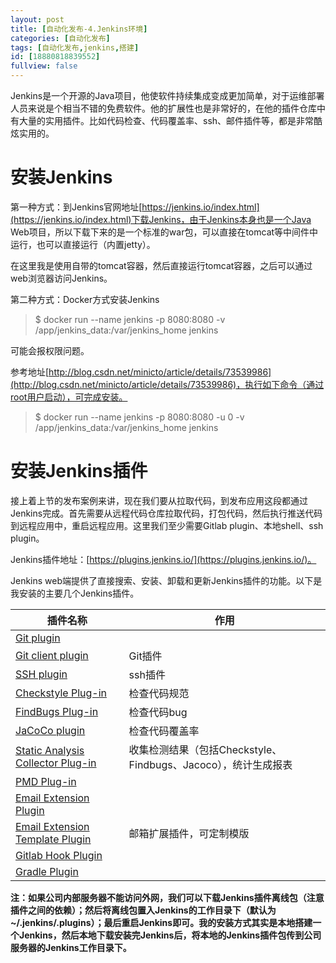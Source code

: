 ```yaml
---
layout: post
title: [自动化发布-4.Jenkins环境]
categories: [自动化发布]
tags: [自动化发布,jenkins,搭建]
id: [18880818839552]
fullview: false
---
```

Jenkins是一个开源的Java项目，他使软件持续集成变成更加简单，对于运维部署人员来说是个相当不错的免费软件。他的扩展性也是非常好的，在他的插件仓库中有大量的实用插件。比如代码检查、代码覆盖率、ssh、邮件插件等，都是非常酷炫实用的。

# 安装Jenkins

第一种方式：到Jenkins官网地址[https://jenkins.io/index.html](https://jenkins.io/index.html)下载Jenkins，由于Jenkins本身也是一个Java Web项目，所以下载下来的是一个标准的war包，可以直接在tomcat等中间件中运行，也可以直接运行（内置jetty）。

在这里我是使用自带的tomcat容器，然后直接运行tomcat容器，之后可以通过web浏览器访问Jenkins。

第二种方式：Docker方式安装Jenkins
> $ docker run --name jenkins -p 8080:8080 -v /app/jenkins_data:/var/jenkins_home jenkins

可能会报权限问题。

参考地址[http://blog.csdn.net/minicto/article/details/73539986](http://blog.csdn.net/minicto/article/details/73539986)，执行如下命令（通过root用户启动），可完成安装。
> $ docker run --name jenkins -p 8080:8080 -u 0 -v /app/jenkins_data:/var/jenkins_home jenkins

# 安装Jenkins插件

接上着上节的发布案例来讲，现在我们要从拉取代码，到发布应用这段都通过Jenkins完成。首先需要从远程代码仓库拉取代码，打包代码，然后执行推送代码到远程应用中，重启远程应用。这里我们至少需要Gitlab plugin、本地shell、ssh plugin。

Jenkins插件地址：[https://plugins.jenkins.io/](https://plugins.jenkins.io/)。

Jenkins web端提供了直接搜索、安装、卸载和更新Jenkins插件的功能。以下是我安装的主要几个Jenkins插件。  

|插件名称|作用|
|-|-|
| [Git plugin](http://wiki.jenkins-ci.org/display/JENKINS/Git+Plugin) | |
| [Git client plugin](http://wiki.jenkins-ci.org/display/JENKINS/Git+Client+Plugin) | Git插件 |
| [SSH plugin](http://wiki.jenkins-ci.org/display/JENKINS/SSH+plugin) | ssh插件 |
| [Checkstyle Plug-in](http://wiki.jenkins-ci.org/x/GYCGAQ) | 检查代码规范 | 
| [FindBugs Plug-in](http://wiki.jenkins-ci.org/x/GYAs) | 检查代码bug |
| [JaCoCo plugin](https://wiki.jenkins-ci.org/display/JENKINS/JaCoCo+Plugin) | 检查代码覆盖率| 
| [Static Analysis Collector Plug-in](http://wiki.jenkins-ci.org/x/tgeIAg) | 收集检测结果（包括Checkstyle、Findbugs、Jacoco），统计生成报表|
| [PMD Plug-in](http://wiki.jenkins-ci.org/x/GAAHAQ) | |
| [Email Extension Plugin](http://wiki.jenkins-ci.org/display/JENKINS/Email-ext+plugin) | |
| [Email Extension Template Plugin](https://wiki.jenkins-ci.org/display/JENKINS/Email-ext+Template+Plugin) | 邮箱扩展插件，可定制模版 |
| [Gitlab Hook Plugin](https://wiki.jenkins-ci.org/display/JENKINS/Gitlab+Hook+Plugin)| |
| [Gradle Plugin](http://wiki.jenkins-ci.org/display/JENKINS/Gradle+Plugin)| |

**注：如果公司内部服务器不能访问外网，我们可以下载Jenkins插件离线包（注意插件之间的依赖）；然后将离线包置入Jenkins的工作目录下（默认为~/.jenkins/.plugins）；最后重启Jenkins即可。我的安装方式其实是本地搭建一个Jenkins，然后本地下载安装完Jenkins后，将本地的Jenkins插件包传到公司服务器的Jenkins工作目录下。**
